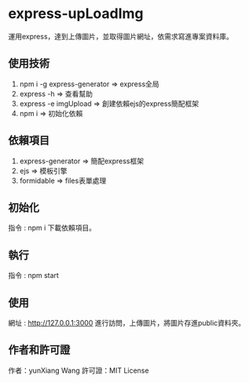 # express-upLoadImg
運用express，達到上傳圖片，並取得圖片網址，依需求寫進專案資料庫。
## 使用技術
1. npm i -g express-generator => express全局
2. express -h => 查看幫助
3. express -e imgUpload => 創建依賴ejs的express簡配框架
4. npm i => 初始化依賴
## 依賴項目
1. express-generator => 簡配express框架
2. ejs => 模板引擎
3. formidable => files表單處理
## 初始化
指令 : npm i 下載依賴項目。
## 執行
指令 : npm start
## 使用
網址 : http://127.0.0.1:3000 進行訪問，上傳圖片，將圖片存進public資料夾。
## 作者和許可證
作者：yunXiang Wang
許可證：MIT License
